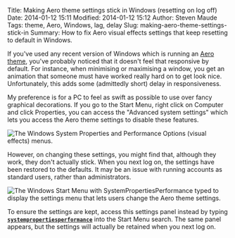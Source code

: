 Title: Making Aero theme settings stick in Windows (resetting on log off)
Date: 2014-01-12 15:11
Modified: 2014-01-12 15:12
Author: Steven Maude
Tags: theme, Aero, Windows, lag, delay
Slug: making-aero-theme-settings-stick-in
Summary: How to fix Aero visual effects settings that keep resetting to default in Windows.

If you've used any recent version of Windows which is running an [Aero
theme](https://en.wikipedia.org/wiki/Windows_Aero), you've probably
noticed that it doesn't feel that responsive by default. For instance,
when minimising or maximising a window, you get an animation that
someone must have worked really hard on to get look nice. Unfortunately,
this adds some (admittedly short) delay in responsiveness.

My preference is for a PC to feel as swift as possible to use over fancy
graphical decorations. If you go to the Start Menu, right click on
Computer and click Properties, you can access the "Advanced system
settings" which lets you access the Aero theme settings to disable these
features.

![The Windows System Properties and Performance Options (visual effects) menus.]({filename}/images/SystemPropertiesPerformance2.PNG)

However, on changing these settings, you might find that, although they
work, they don't actually stick. When you next log on, the settings have
been restored to the defaults. It may be an issue with running accounts
as standard users, rather than administrators.

![The Windows Start Menu with SystemPropertiesPerformance typed to
display the settings menu that lets users change the Aero theme
settings.]({filename}/images/SystemPropertiesPerformance.PNG)

To ensure the settings are kept, access this settings panel instead by
typing
[**`systempropertiesperformance`**](http://hardforum.com/archive/index.php/t-1431776.html)
into the Start Menu search. The same panel appears, but the settings
will actually be retained when you next log on.
